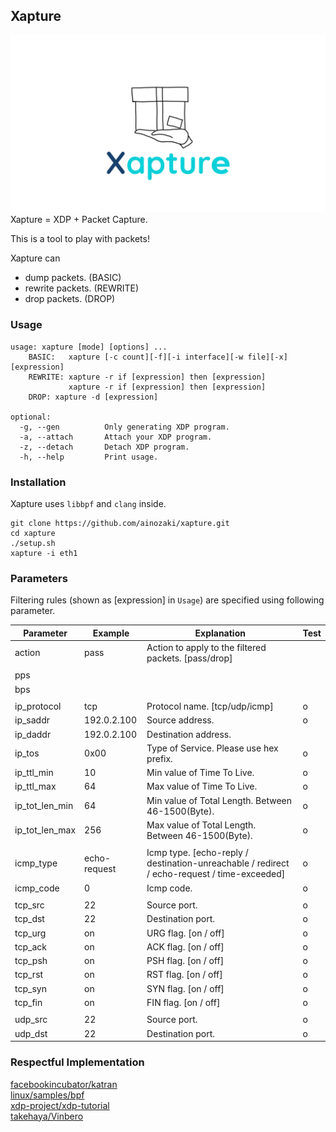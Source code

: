 ## Xapture
![Xapture](xapture.png)
Xapture = XDP + Packet Capture.

This is a tool to play with packets!

Xapture can
- dump packets. (BASIC)
- rewrite packets. (REWRITE)
- drop packets. (DROP)

### Usage

```
usage: xapture [mode] [options] ... 
	BASIC:   xapture [-c count][-f][-i interface][-w file][-x][expression]
	REWRITE: xapture -r if [expression] then [expression]
	         xapture -r if [expression] then [expression]
	DROP: xapture -d [expression]

optional:
  -g, --gen          Only generating XDP program.
  -a, --attach       Attach your XDP program.
  -z, --detach       Detach XDP program.
  -h, --help         Print usage.
```


### Installation
Xapture uses `libbpf` and `clang` inside.
```
git clone https://github.com/ainozaki/xapture.git
cd xapture
./setup.sh
xapture -i eth1
```

### Parameters
Filtering rules (shown as [expression] in `Usage`) are specified using following parameter.

| **Parameter**  | **Example**  | **Explanation**                                                                             | **Test** |
|----------------|--------------|---------------------------------------------------------------------------------------------|----------|
| action         | pass         | Action to apply to the filtered packets. [pass/drop]                                        |          |
|                |              |                                                                                             |          |
| pps            |              |                                                                                             |          |
| bps            |              |                                                                                             |          |
|                |              |                                                                                             |          |
| ip_protocol    | tcp          | Protocol name. [tcp/udp/icmp]                                                               | o        |
| ip_saddr       | 192.0.2.100  | Source address.                                                                             | o        |
| ip_daddr       | 192.0.2.100  | Destination address.                                                                        |          |
| ip_tos         | 0x00         | Type of Service. Please use hex prefix.                                                     | o        |
| ip_ttl_min     | 10           | Min value of Time To Live.                                                                  | o        |
| ip_ttl_max     | 64           | Max value of Time To Live.                                                                  | o        |
| ip_tot_len_min | 64           | Min value of Total Length. Between 46-1500(Byte).                                           | o        |
| ip_tot_len_max | 256          | Max value of Total Length. Between 46-1500(Byte).                                           | o        |
|                |              |                                                                                             |          |
| icmp_type      | echo-request | Icmp type. [echo-reply / destination-unreachable / redirect / echo-request / time-exceeded] | o        |
| icmp_code      | 0            | Icmp code.                                                                                  | o        |
|                |              |                                                                                             |          |
| tcp_src        | 22           | Source port.                                                                                | o        |
| tcp_dst        | 22           | Destination port.                                                                           | o        |
| tcp_urg        | on           | URG flag. [on / off]                                                                        | o        |
| tcp_ack        | on           | ACK flag. [on / off]                                                                        | o        |
| tcp_psh        | on           | PSH flag. [on / off]                                                                        | o        |
| tcp_rst        | on           | RST flag. [on / off]                                                                        | o        |
| tcp_syn        | on           | SYN flag. [on / off]                                                                        | o        |
| tcp_fin        | on           | FIN flag. [on / off]                                                                        | o        |
|                |              |                                                                                             |          |
| udp_src        | 22           | Source port.                                                                                | o        |
| udp_dst        | 22           | Destination port.                                                                           | o        |


### Respectful Implementation
[facebookincubator/katran](https://github.com/facebookincubator/katran)  
[linux/samples/bpf](https://github.com/torvalds/linux/tree/master/samples/bpf)  
[xdp-project/xdp-tutorial](https://github.com/xdp-project/xdp-tutorial)  
[takehaya/Vinbero](https://github.com/takehaya/Vinbero)  

